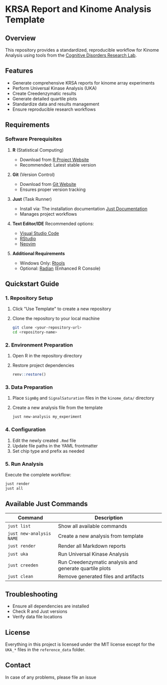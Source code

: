 # KRSA Report and Kinome Analysis Template

## Overview

This repository provides a standardized, reproducible workflow for Kinome Analysis using tools from the [Cognitive Disorders Research Lab](https://cdrl-ut.org).

## Features

- Generate comprehensive KRSA reports for kinome array experiments
- Perform Universal Kinase Analysis (UKA)
- Create Creedenzymatic results
- Generate detailed quartile plots
- Standardize data and results management
- Ensure reproducible research workflows

## Requirements

### Software Prerequisites

1. **R** (Statistical Computing)
   - Download from [R Project Website](https://www.r-project.org/)
   - Recommended: Latest stable version

2. **Git** (Version Control)
   - Download from [Git Website](https://git-scm.com/downloads)
   - Ensures proper version tracking

3. **Just** (Task Runner)
   - Install via: The installation documentation [Just Documentation](https://just.systems/)
   - Manages project workflows

4. **Text Editor/IDE**
   Recommended options:
   - [Visual Studio Code](https://code.visualstudio.com/)
   - [RStudio](https://posit.co/download/rstudio-desktop/)
   - [Neovim](https://neovim.io/)

5. **Additional Requirements**
   - Windows Only: [Rtools](https://cran.r-project.org/bin/windows/Rtools/)
   - Optional: [Radian](https://github.com/randy3k/radian) (Enhanced R Console)

## Quickstart Guide

### 1. Repository Setup

1. Click "Use Template" to create a new repository
2. Clone the repository to your local machine

   ```bash
   git clone <your-repository-url>
   cd <repository-name>
   ```

### 2. Environment Preparation

1. Open R in the repository directory
2. Restore project dependencies

   ```r
   renv::restore()
   ```

### 3. Data Preparation

1. Place `SigmBg` and `SignalSaturation` files in the `kinome_data/` directory
2. Create a new analysis file from the template

   ```bash
   just new-analysis my_experiment
   ```

### 4. Configuration

1. Edit the newly created `.Rmd` file
2. Update file paths in the YAML frontmatter
3. Set chip type and prefix as needed

### 5. Run Analysis

Execute the complete workflow:

```bash
just render
just all
```

## Available Just Commands

| Command | Description |
|---------|-------------|
| `just list` | Show all available commands |
| `just new-analysis NAME` | Create a new analysis from template |
| `just render` | Render all Markdown reports |
| `just uka` | Run Universal Kinase Analysis |
| `just creeden` | Run Creedenzymatic analysis and generate quartile plots |
| `just clean` | Remove generated files and artifacts |

## Troubleshooting

- Ensure all dependencies are installed
- Check R and Just versions
- Verify data file locations

## License

Everything in this project is licensed under the MIT license except for the `UKA_*`
files in the `reference_data` folder.

## Contact

In case of any problems, please file an issue

